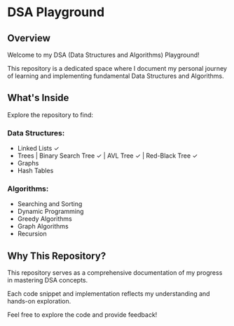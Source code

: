 # DSA Playground

## Overview

Welcome to my DSA (Data Structures and Algorithms) Playground! 

This repository is a dedicated space where I document my personal journey of learning and implementing fundamental Data Structures and Algorithms.

## What's Inside

Explore the repository to find:

### Data Structures:

- Linked Lists ✓
- Trees | Binary Search Tree ✓ | AVL Tree ✓ | Red-Black Tree ✓
- Graphs
- Hash Tables

### Algorithms:

- Searching and Sorting
- Dynamic Programming
- Greedy Algorithms
- Graph Algorithms
- Recursion

## Why This Repository?

This repository serves as a comprehensive documentation of my progress in mastering DSA concepts. 

Each code snippet and implementation reflects my understanding and hands-on exploration.

Feel free to explore the code and provide feedback!

